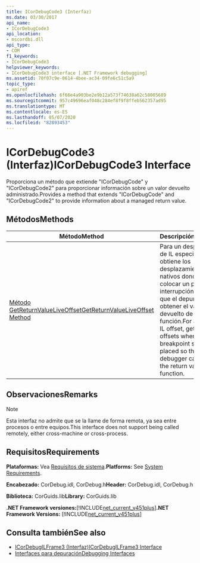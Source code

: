 ```yaml
---
title: ICorDebugCode3 (Interfaz)
ms.date: 03/30/2017
api_name:
- ICorDebugCode3
api_location:
- mscordbi.dll
api_type:
- COM
f1_keywords:
- ICorDebugCode3
helpviewer_keywords:
- ICorDebugCode3 interface [.NET Framework debugging]
ms.assetid: 70f07c9e-0614-4bee-ac34-09fe6c51c5a9
topic_type:
- apiref
ms.openlocfilehash: 6f66e4a903be2e9b12a573f74638a62c58005689
ms.sourcegitcommit: 957c49696eaf048c284ef8f9f8ffeb562357ad95
ms.translationtype: MT
ms.contentlocale: es-ES
ms.lasthandoff: 05/07/2020
ms.locfileid: "82893453"
---
```

# <a name="icordebugcode3-interface"></a><span data-ttu-id="55603-102">ICorDebugCode3 (Interfaz)</span><span class="sxs-lookup"><span data-stu-id="55603-102">ICorDebugCode3 Interface</span></span>
<span data-ttu-id="55603-103">Proporciona un método que extiende "ICorDebugCode" y "ICorDebugCode2" para proporcionar información sobre un valor devuelto administrado.</span><span class="sxs-lookup"><span data-stu-id="55603-103">Provides a method that extends "ICorDebugCode" and "ICorDebugCode2" to provide information about a managed return value.</span></span>  
  
## <a name="methods"></a><span data-ttu-id="55603-104">Métodos</span><span class="sxs-lookup"><span data-stu-id="55603-104">Methods</span></span>  
  
|<span data-ttu-id="55603-105">Método</span><span class="sxs-lookup"><span data-stu-id="55603-105">Method</span></span>|<span data-ttu-id="55603-106">Descripción</span><span class="sxs-lookup"><span data-stu-id="55603-106">Description</span></span>|  
|------------|-----------------|  
|[<span data-ttu-id="55603-107">Método GetReturnValueLiveOffset</span><span class="sxs-lookup"><span data-stu-id="55603-107">GetReturnValueLiveOffset Method</span></span>](icordebugcode3-getreturnvalueliveoffset-method.md)|<span data-ttu-id="55603-108">Para un desplazamiento de IL especificado, obtiene los desplazamientos nativos donde se debe colocar un punto de interrupción de modo que el depurador pueda obtener el valor devuelto de una función.</span><span class="sxs-lookup"><span data-stu-id="55603-108">For a specified IL offset, gets the native offsets where a breakpoint should be placed so that the debugger can obtain the return value from a function.</span></span>|  
  
## <a name="remarks"></a><span data-ttu-id="55603-109">Observaciones</span><span class="sxs-lookup"><span data-stu-id="55603-109">Remarks</span></span>  
  
> [!NOTE]
> <span data-ttu-id="55603-110">Esta interfaz no admite que se la llame de forma remota, ya sea entre procesos o entre equipos.</span><span class="sxs-lookup"><span data-stu-id="55603-110">This interface does not support being called remotely, either cross-machine or cross-process.</span></span>  
  
## <a name="requirements"></a><span data-ttu-id="55603-111">Requisitos</span><span class="sxs-lookup"><span data-stu-id="55603-111">Requirements</span></span>  
 <span data-ttu-id="55603-112">**Plataformas:** Vea [Requisitos de sistema](../../get-started/system-requirements.md).</span><span class="sxs-lookup"><span data-stu-id="55603-112">**Platforms:** See [System Requirements](../../get-started/system-requirements.md).</span></span>  
  
 <span data-ttu-id="55603-113">**Encabezado:** CorDebug.idl, CorDebug.h</span><span class="sxs-lookup"><span data-stu-id="55603-113">**Header:** CorDebug.idl, CorDebug.h</span></span>  
  
 <span data-ttu-id="55603-114">**Biblioteca:** CorGuids.lib</span><span class="sxs-lookup"><span data-stu-id="55603-114">**Library:** CorGuids.lib</span></span>  
  
 <span data-ttu-id="55603-115">**.NET Framework versiones:**[!INCLUDE[net_current_v451plus](../../../../includes/net-current-v451plus-md.md)]</span><span class="sxs-lookup"><span data-stu-id="55603-115">**.NET Framework Versions:** [!INCLUDE[net_current_v451plus](../../../../includes/net-current-v451plus-md.md)]</span></span>  
  
## <a name="see-also"></a><span data-ttu-id="55603-116">Consulta también</span><span class="sxs-lookup"><span data-stu-id="55603-116">See also</span></span>

- [<span data-ttu-id="55603-117">ICorDebugILFrame3 (Interfaz)</span><span class="sxs-lookup"><span data-stu-id="55603-117">ICorDebugILFrame3 Interface</span></span>](icordebugilframe3-interface.md)
- [<span data-ttu-id="55603-118">Interfaces para depuración</span><span class="sxs-lookup"><span data-stu-id="55603-118">Debugging Interfaces</span></span>](debugging-interfaces.md)
